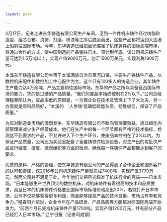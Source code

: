```yaml
---

layout: post

---
```




4月17日，记者走进东华铸造有限公司生产车间，见到一件件机床铸件经过树脂砂造型、组芯合箱、浇铸、打磨、喷漆等工序后脱胎而出，这些产品都将运到大连港上船销往国际市场。今年，东华铸造已经把目光瞄准了机床铸件的国际高端市场，将通过合作的方式，使中国制造的产品销往日本。预计到年底，该公司机床铸件产量可达到1.5万吨以上，实现产值9000万元，创汇1500万美元，实现利税1800万元。
 
本溪东华铸造有限公司坐落于本溪满族自治县草河口镇，主要生产铁铸件产品，以数控机床配件和数控加工中心配件为主。这个只有100多人的铸造企业，其年铸件生产能力达4万余吨，产品主要销往国际市场。东华的产品之所以具备征战国际市场的能力，凭的是过硬的产品质量。“我们的废品率始终控制在2%以下。”公司总经理程春阳认为，废品率低的原因是，一方面企业在技术及管理上下了大功夫，另一方面就是原料品质好，“本溪的　‘人参铁’低磷低硫低杂质，韧性极佳，保证了产品质量。”
 
为应对制造业市场的激烈竞争，东华铸造有限公司不断向管理要效益，通过细化内部管理来减少生产经营成本。他们在生产中的每一个环节都有严格的技术指标，检测达不到要求的产品，不允许进入下个生产环节，使废品率控制在了2%以内。为保证产品质量，公司还为实验室配备了全套铸铁件检测设备，对生产出的每批次产品进行强度、硬度、微观组织等方面的检测，确保每一件铸件产品都能达到客户的要求。
 
优质的原料、严格的管理，使东华铸造有限公司的产品得到了合作企业和国外客户的认可和青睐，仅2016年公司机床铸件产量就完成7400吨，实现产值3770万元。然而公司并不满足于此，今年他们又把目光瞄准了机床行业的高端——日本市场。“日本能够生产世界顶尖的数控机床，对机床铸件有着很高的技术和品质要求，而且日本的机床铸件价格要比国际市场标准价格高出20%。若能打开日本市场，公司不仅能够获得更多利润，而且能够提高产品的技术含量、市场占有率和竞争力。”程春阳介绍说，企业今年在产品研发、产品品质等方面都对标国际高端开始发力。“前两个月已完成机床铸件产量1700吨，实现产值1200万元，并有部分产品已经打入日本市场。” 辽宁日报（记者司成钢）